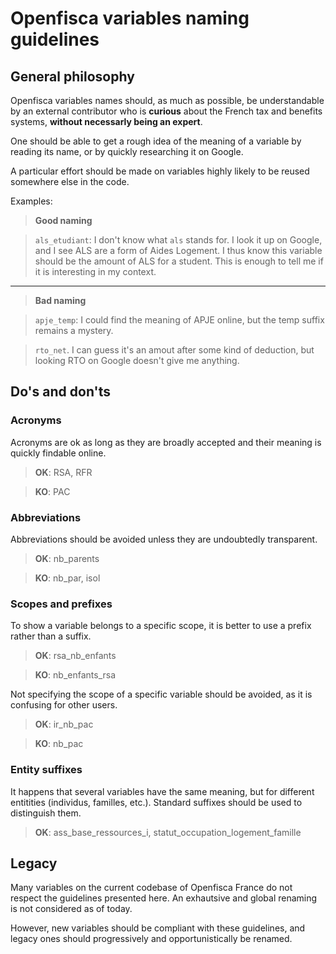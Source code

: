 
Openfisca variables naming guidelines
===========================

General philosophy
------------------

Openfisca variables names should, as much as possible, be understandable by an external contributor who is **curious** about the French tax and benefits systems, **without necessarly being an expert**.

One should be able to get a rough idea of the meaning of a variable by reading its name, or by quickly researching it on Google.

A particular effort should be made on variables highly likely to be reused somewhere else in the code.

Examples:

> **Good naming**

> `als_etudiant`: I don't know what `als` stands for. I look it up on Google, and I see ALS are a form of Aides Logement. I thus know this variable should be the amount of ALS for a student. This is enough to tell me if it is interesting in my context.

----------

> **Bad naming**

>`apje_temp`: I could find the meaning of APJE online, but the temp suffix remains a mystery.

>`rto_net`. I can guess it's an amout after some kind of deduction, but looking RTO on Google doesn't give me anything.


Do's and don'ts
---------------

### Acronyms

Acronyms are ok as long as they are broadly accepted and their meaning is quickly findable online.
>**OK**: RSA, RFR

>**KO**: PAC

### Abbreviations

Abbreviations should be avoided unless they are undoubtedly transparent.
>**OK**: nb_parents

>**KO**: nb_par, isol


### Scopes and prefixes

To show a variable belongs to a specific scope, it is better to use a prefix rather than a suffix.
>**OK**: rsa_nb_enfants

>**KO**: nb_enfants_rsa

Not specifying the scope of a specific variable should be avoided, as it is confusing for other users.
>**OK**: ir_nb_pac

>**KO**: nb_pac

### Entity suffixes

It happens that several variables have the same meaning, but for different entitities (individus, familles, etc.). Standard suffixes should be used to distinguish them.
>**OK**: ass_base_ressources_i, statut_occupation_logement_famille


Legacy
------
Many variables on the current codebase of Openfisca France do not respect the guidelines presented here. An exhautsive and global renaming is not considered as of today.

However, new variables should be compliant with these guidelines, and legacy ones should progressively and opportunistically be renamed.
